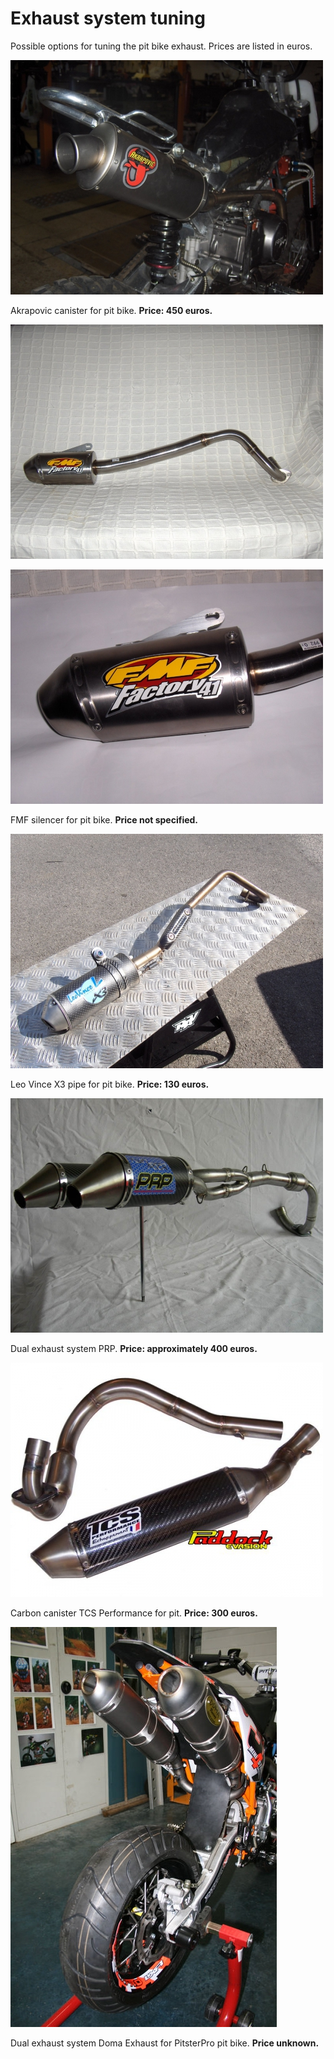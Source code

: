 # Exhaust system tuning

Possible options for tuning the pit bike exhaust. Prices are listed in euros.

![Akrapovic pitbike](../../../static/img/48cd02.jpg "Akrapovic pitbike")

Akrapovic canister for pit bike. **Price: 450 euros.**

![FMF pitbike](../../../static/img/cdb954.jpg "FMF pitbike")

![FMF pitbike](../../../static/img/ae1593.jpg "FMF pitbike")

FMF silencer for pit bike. **Price not specified.**

![LeoVince pitbike](../../../static/img/e90fc1.jpg "LeoVince pitbike")

Leo Vince X3 pipe for pit bike. **Price: 130 euros.**

![PRP pitbike](../../../static/img/2e7c97.jpg "PRP pitbike")

Dual exhaust system PRP. **Price: approximately 400 euros.**

![TCS Perfomance pitbike](../../../static/img/3edf91.jpg "TCS Perfomance pitbike")

Carbon canister TCS Performance for pit. **Price: 300 euros.**

![Doma exhaust pitbike](../../../static/img/391f3d.jpg "Doma exhaust pitbike")

Dual exhaust system Doma Exhaust for PitsterPro pit bike. **Price unknown.**
